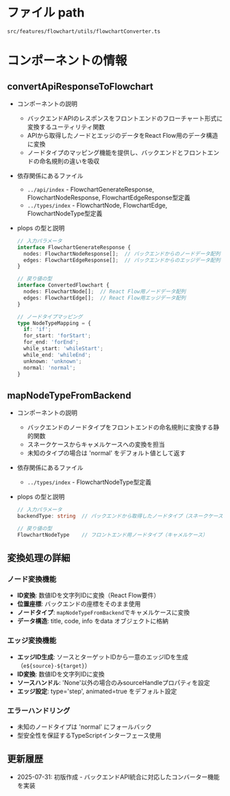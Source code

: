 # ファイル path

```
src/features/flowchart/utils/flowchartConverter.ts
```

# コンポーネントの情報

## convertApiResponseToFlowchart

- コンポーネントの説明
  - バックエンドAPIのレスポンスをフロントエンドのフローチャート形式に変換するユーティリティ関数
  - APIから取得したノードとエッジのデータをReact Flow用のデータ構造に変換
  - ノードタイプのマッピング機能を提供し、バックエンドとフロントエンドの命名規則の違いを吸収

- 依存関係にあるファイル
  - `../api/index` - FlowchartGenerateResponse, FlowchartNodeResponse, FlowchartEdgeResponse型定義
  - `../types/index` - FlowchartNode, FlowchartEdge, FlowchartNodeType型定義

- plops の型と説明
  ```typescript
  // 入力パラメータ
  interface FlowchartGenerateResponse {
    nodes: FlowchartNodeResponse[];  // バックエンドからのノードデータ配列
    edges: FlowchartEdgeResponse[];  // バックエンドからのエッジデータ配列
  }

  // 戻り値の型
  interface ConvertedFlowchart {
    nodes: FlowchartNode[];  // React Flow用ノードデータ配列
    edges: FlowchartEdge[];  // React Flow用エッジデータ配列
  }

  // ノードタイプマッピング
  type NodeTypeMapping = {
    if: 'if';
    for_start: 'forStart';
    for_end: 'forEnd';
    while_start: 'whileStart';
    while_end: 'whileEnd';
    unknown: 'unknown';
    normal: 'normal';
  }
  ```

## mapNodeTypeFromBackend

- コンポーネントの説明
  - バックエンドのノードタイプをフロントエンドの命名規則に変換する静的関数
  - スネークケースからキャメルケースへの変換を担当
  - 未知のタイプの場合は 'normal' をデフォルト値として返す

- 依存関係にあるファイル
  - `../types/index` - FlowchartNodeType型定義

- plops の型と説明
  ```typescript
  // 入力パラメータ
  backendType: string  // バックエンドから取得したノードタイプ（スネークケース）

  // 戻り値の型
  FlowchartNodeType    // フロントエンド用ノードタイプ（キャメルケース）
  ```

## 変換処理の詳細

### ノード変換機能
- **ID変換**: 数値IDを文字列IDに変換（React Flow要件）
- **位置座標**: バックエンドの座標をそのまま使用
- **ノードタイプ**: `mapNodeTypeFromBackend`でキャメルケースに変換
- **データ構造**: title, code, info をdata オブジェクトに格納

### エッジ変換機能
- **エッジID生成**: ソースとターゲットIDから一意のエッジIDを生成（`e${source}-${target}`）
- **ID変換**: 数値IDを文字列IDに変換
- **ソースハンドル**: 'None'以外の場合のみsourceHandleプロパティを設定
- **エッジ設定**: type='step', animated=true をデフォルト設定

### エラーハンドリング
- 未知のノードタイプは 'normal' にフォールバック
- 型安全性を保証するTypeScriptインターフェース使用

## 更新履歴

- 2025-07-31: 初版作成 - バックエンドAPI統合に対応したコンバーター機能を実装